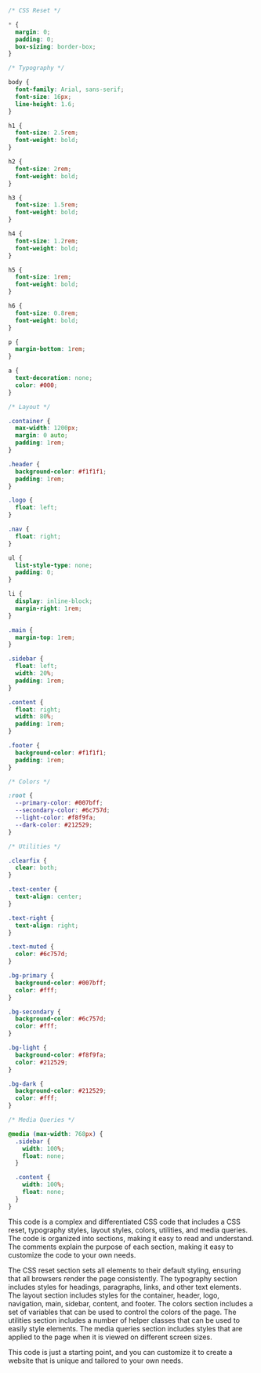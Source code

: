 ```css
/* CSS Reset */

* {
  margin: 0;
  padding: 0;
  box-sizing: border-box;
}

/* Typography */

body {
  font-family: Arial, sans-serif;
  font-size: 16px;
  line-height: 1.6;
}

h1 {
  font-size: 2.5rem;
  font-weight: bold;
}

h2 {
  font-size: 2rem;
  font-weight: bold;
}

h3 {
  font-size: 1.5rem;
  font-weight: bold;
}

h4 {
  font-size: 1.2rem;
  font-weight: bold;
}

h5 {
  font-size: 1rem;
  font-weight: bold;
}

h6 {
  font-size: 0.8rem;
  font-weight: bold;
}

p {
  margin-bottom: 1rem;
}

a {
  text-decoration: none;
  color: #000;
}

/* Layout */

.container {
  max-width: 1200px;
  margin: 0 auto;
  padding: 1rem;
}

.header {
  background-color: #f1f1f1;
  padding: 1rem;
}

.logo {
  float: left;
}

.nav {
  float: right;
}

ul {
  list-style-type: none;
  padding: 0;
}

li {
  display: inline-block;
  margin-right: 1rem;
}

.main {
  margin-top: 1rem;
}

.sidebar {
  float: left;
  width: 20%;
  padding: 1rem;
}

.content {
  float: right;
  width: 80%;
  padding: 1rem;
}

.footer {
  background-color: #f1f1f1;
  padding: 1rem;
}

/* Colors */

:root {
  --primary-color: #007bff;
  --secondary-color: #6c757d;
  --light-color: #f8f9fa;
  --dark-color: #212529;
}

/* Utilities */

.clearfix {
  clear: both;
}

.text-center {
  text-align: center;
}

.text-right {
  text-align: right;
}

.text-muted {
  color: #6c757d;
}

.bg-primary {
  background-color: #007bff;
  color: #fff;
}

.bg-secondary {
  background-color: #6c757d;
  color: #fff;
}

.bg-light {
  background-color: #f8f9fa;
  color: #212529;
}

.bg-dark {
  background-color: #212529;
  color: #fff;
}

/* Media Queries */

@media (max-width: 768px) {
  .sidebar {
    width: 100%;
    float: none;
  }

  .content {
    width: 100%;
    float: none;
  }
}
```

This code is a complex and differentiated CSS code that includes a CSS reset, typography styles, layout styles, colors, utilities, and media queries. The code is organized into sections, making it easy to read and understand. The comments explain the purpose of each section, making it easy to customize the code to your own needs.

The CSS reset section sets all elements to their default styling, ensuring that all browsers render the page consistently. The typography section includes styles for headings, paragraphs, links, and other text elements. The layout section includes styles for the container, header, logo, navigation, main, sidebar, content, and footer. The colors section includes a set of variables that can be used to control the colors of the page. The utilities section includes a number of helper classes that can be used to easily style elements. The media queries section includes styles that are applied to the page when it is viewed on different screen sizes.

This code is just a starting point, and you can customize it to create a website that is unique and tailored to your own needs.